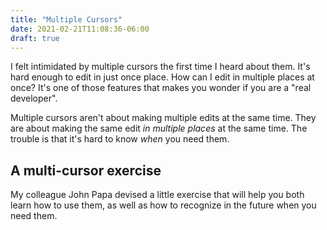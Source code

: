 ```yaml
---
title: "Multiple Cursors"
date: 2021-02-21T11:08:36-06:00
draft: true
---
```


I felt intimidated by multiple cursors the first time I heard about them. It's hard enough to edit in just once place. How can I edit in multiple places at once? It's one of those features that makes you wonder if you are a "real developer".

Multiple cursors aren't about making multiple edits at the same time. They are about making the same edit _in multiple places_ at the same time. The trouble is that it's hard to know _when_ you need them. 

## A multi-cursor exercise

My colleague John Papa devised a little exercise that will help you both learn how to use them, as well as how to recognize in the future when you need them. 

